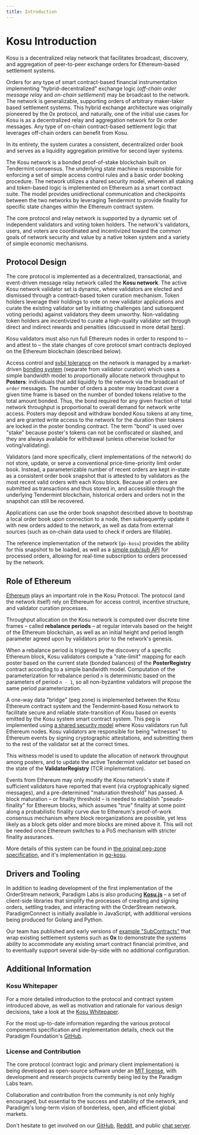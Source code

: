 ```yaml
---
title: Introduction
---
```


# Kosu Introduction

Kosu is a decentralized relay network that facilitates broadcast, discovery, and aggregation of peer-to-peer exchange orders for Ethereum-based settlement systems.

Orders for any type of smart contract-based financial instrumentation implementing "hybrid-decentralized" exchange logic (_off-chain order message relay_ and _on-chain settlement_) may be broadcast to the network. The network is generalizable, supporting orders of arbitrary maker-taker based settlement systems. This hybrid exchange architecture was originally pioneered by the 0x protocol, and naturally, one of the initial use cases for Kosu is as a decentralized relay and aggregation network for 0x order messages. Any type of on-chain contract-based settlement logic that leverages off-chain orders can benefit from Kosu.

In its entirety, the system curates a consistent, decentralized order book and serves as a liquidity aggregation primitive for second layer systems.

The Kosu network is a bonded proof-of-stake blockchain built on Tendermint consensus. The underlying state machine is responsible for enforcing a set of simple access control rules and a basic order booking procedure. The network utilizes a shared security model, wherein all staking and token-based logic is implemented on Ethereum as a smart contract suite. The model provides unidirectional communication and checkpoints between the two networks by leveraging Tendermint to provide finality for specific state changes within the Ethereum contract system.

The core protocol and relay network is supported by a dynamic set of independent validators and voting token holders. The network's validators, users, and voters are coordinated and incentivized toward the common goals of network security and value by a native token system and a variety of simple economic mechanisms.

## Protocol Design

The core protocol is implemented as a decentralized, transactional, and event-driven message relay network called the **Kosu network**. The active Kosu network validator set is dynamic, where validators are elected and dismissed through a contract-based token curation mechanism. Token holders leverage their holdings to vote on new validator applications and curate the existing validator set by initiating challenges (and subsequent voting periods) against validators they deem unworthy. Non-validating token holders are incentivized to curate a high-quality validator set through direct and indirect rewards and penalties (discussed in more detail [here](./token-mechanics.md)).

Kosu validators must also run full Ethereum nodes in order to respond to – and attest to – the state changes of core protocol smart contracts deployed on the Ethereum blockchain (described below).

Access control and [sybil tolerance](https://en.wikipedia.org/wiki/Sybil_attack) on the network is managed by a market-driven [bonding system](./token-mechanics.md) (separate from validator curation) which uses a simple bandwidth model to proportionally allocate network throughput to **Posters**: individuals that add liquidity to the network via the broadcast of `order` messages. The number of orders a poster may broadcast over a given time frame is based on the number of bonded tokens relative to the total amount bonded. Thus, the bond required for any given fraction of total network throughput is proportional to overall demand for network write access. Posters may deposit and withdraw bonded Kosu tokens at any time, and are granted write access to the network for the duration their tokens are locked in the poster bonding contract. The term "bond" is used over "stake" because poster's tokens can not be confiscated or slashed, and they are always available for withdrawal (unless otherwise locked for voting/validating).

Validators (and more specifically, client implementations of the network) do not store, update, or serve a conventional price-time-priority limit order book. Instead, a parameterizable number of recent orders are kept in-state as a consistent order book snapshot that is attested to by validators as the most recent valid orders with each Kosu block. Because all orders are submitted as transactions and thus stored in, and accessible through the underlying Tendermint blockchain, historical orders and orders not in the snapshot can still be recovered.

Applications can use the order book snapshot described above to bootstrap a local order book upon connection to a node, then subsequently update it with new orders added to the network, as well as data from external sources (such as on-chain data used to check if orders are fillable).

The reference implementation of the network (`go-kosu`) provides the ability for this snapshot to be loaded, as well as a [simple pub/sub API](../go-kosu/kosu_rpc.md) for processed orders, allowing for real-time subscription to orders processed by the network.

## Role of Ethereum

[Ethereum](https://ethereum.org) plays an important role in the Kosu Protocol. The protocol (and the network itself) rely on Ethereum for access control, incentive structure, and validator curation processes.

Throughput allocation on the Kosu network is computed over discrete time frames – called **rebalance periods** – at regular intervals based on the height of the Ethereum blockchain, as well as an initial height and period length parameter agreed upon by validators prior to the network's genesis.

When a rebalance period is triggered by the discovery of a specific Ethereum block, Kosu validators compute a "rate-limit" mapping for each poster based on the current state (bonded balances) of the **PosterRegistry** contract according to a simple bandwidth model. Computation of the parameterization for rebalance period `n` is deterministic based on the parameters of period `n - 1`, so all non-byzantine validators will propose the same period parameterization.

A one-way data "bridge" (peg zone) is implemented between the Kosu Ethereum contract system and the Tendermint-based Kosu network to facilitate secure and reliable state-transition of Kosu based on events emitted by the Kosu system smart contract system. This peg is implemented using [a shared security model](https://blog.cosmos.network/the-internet-of-blockchains-how-cosmos-does-interoperability-starting-with-the-ethereum-peg-zone-8744d4d2bc3f) where Kosu validators run full Ethereum nodes. Kosu validators are responsible for being "witnesses" to Ethereum events by signing cryptographic attestations, and submitting them to the rest of the validator set at the correct times.

This witness model is used to update the allocation of network throughput among posters, and to update the active Tendermint validator set based on the state of the **ValidatorRegistry** (TCR implementation).

Events from Ethereum may only modify the Kosu network's state if sufficient validators have reported that event (via cryptographically signed messages), and a pre-determined "maturation threshold" has passed. A block maturation – or finality threshold – is needed to establish "pseudo-finality" for Ethereum blocks, which assumes "true" finality at some point along a probabilistic finality curve due to Ethereum's proof-of-work consensus mechanism where block reorganizations are possible, yet less likely as a block gets older and more blocks are mined above it. This will not be needed once Ethereum switches to a PoS mechanism with stricter finality assurances.

More details of this system can be found in [the original peg-zone specification](https://github.com/ParadigmFoundation/ParadigmCore/blob/master/spec/ethereum-peg-spec.md), and it's implementation in [go-kosu](https://github.com/ParadigmFoundation/kosu-monorepo/blob/master/packages/go-kosu/).

## Drivers and Tooling

In addition to leading development of the first implementation of the OrderStream network, Paradigm Labs is also producing [**Kosu.js**](https://github.com/ParadigmFoundation/kosu-monorepo/blob/master/packages/kosu.js) – a set of client-side libraries that simplify the processes of creating and signing orders, settling trades, and interacting with the OrderStream network. ParadigmConnect is initially available in JavaScript, with additional versions being produced for Golang and Python.

Our team has published and early versions of [example "SubContracts"](https://github.com/ParadigmFoundation/ParadigmContracts/blob/master/examples) that wrap existing settlement systems such as **0x** to demonstrate the systems ability to accommodate any existing smart contract financial primitive, and to eventually support several side-by-side with no additional configuration.

## Additional Information

### Kosu Whitepaper

For a more detailed introduction to the protocol and contract system introduced above, as well as motivation and rationale for various design decisions, take a look at the [Kosu Whitepaper](https://kosu.io/whitepaper.pdf).

For the most up-to-date information regarding the various protocol components specification and implementation details, check out the Paradigm Foundation's [GitHub](https://github.com/ParadigmFoundation/).

### License and Contribution

The core protocol (contract logic and primary client implementation) is being developed as open-source software under an [MIT license](https://opensource.org/licenses/MIT), with development and research projects currently being led by the Paradigm Labs team.

Collaboration and contribution from the community is not only highly encouraged, but essential to the success and stability of the network, and Paradigm's long-term vision of borderless, open, and efficient global markets.

Don't hesitate to get involved on our [GitHub](https://github.com/ParadigmFoundation/), [Reddit](https://reddit.com/r/ParadigmFoundation), and public [chat server](https://chat.paradigm.market).
